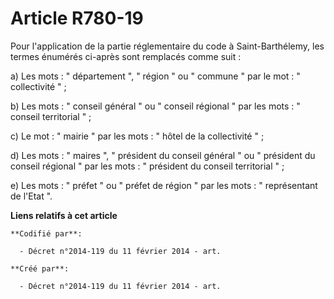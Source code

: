 # Article R780-19

Pour l'application de la partie réglementaire du code à Saint-Barthélemy, les termes énumérés ci-après sont remplacés comme
suit : 

a) Les mots : " département ", " région " ou " commune " par le mot : " collectivité " ; 

b) Les mots : " conseil général " ou " conseil régional " par les mots : " conseil territorial " ; 

c) Le mot : " mairie " par les mots : " hôtel de la collectivité " ; 

d) Les mots : " maires ", " président du conseil général " ou " président du conseil régional " par les mots : " président du
conseil territorial " ; 

e) Les mots : " préfet " ou " préfet de région " par les mots : " représentant de l'Etat ".

**Liens relatifs à cet article**

	**Codifié par**:

	  - Décret n°2014-119 du 11 février 2014 - art.

	**Créé par**:

	  - Décret n°2014-119 du 11 février 2014 - art.
